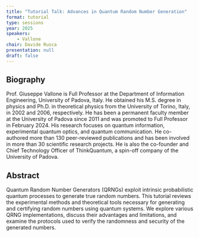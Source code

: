 ```yaml
---
title: "Tutorial Talk: Advances in Quantum Random Number Generation"
format: tutorial
type: sessions
year: 2025
speakers:
    - Vallone
chair: Davide Rusca
presentation: null
draft: false
---
```


## Biography

Prof. Giuseppe Vallone is Full Professor at the Department of Information Engineering, University of Padova, Italy. He obtained his M.S. degree in physics and Ph.D. in theoretical physics from the University of Torino, Italy, in 2002 and 2006, respectively. He has been a permanent faculty member at the University of Padova since 2011 and was promoted to Full Professor in February 2024. His research focuses on quantum information, experimental quantum optics, and quantum communication. He co-authored more than 130 peer-reviewed publications and has been involved in more than 30 scientific research projects. He is also the co-founder and Chief Technology Officer of ThinkQuantum, a spin-off company of the University of Padova.

## Abstract

Quantum Random Number Generators (QRNGs) exploit intrinsic probabilistic quantum processes to generate true random numbers. This tutorial reviews the experimental methods and theoretical tools necessary for generating and certifying random numbers using quantum systems. We explore various QRNG implementations, discuss their advantages and limitations, and examine the protocols used to verify the randomness and security of the generated numbers.
